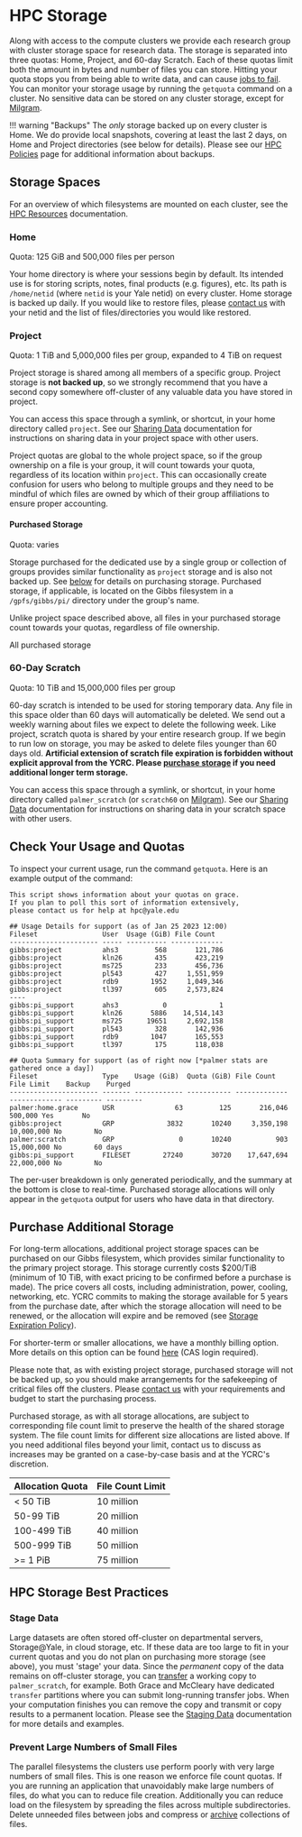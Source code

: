 # HPC Storage

Along with access to the compute clusters we provide each research group with cluster storage space for research data. The storage is separated into three quotas: Home, Project, and 60-day Scratch. Each of these quotas limit both the amount in bytes and number of files you can store. Hitting your quota stops you from being able to write data, and can cause [jobs to fail](/clusters-at-yale/job-scheduling/common-job-failures/#disk-quotas). You can monitor your storage usage by running the `getquota` command on a cluster. No sensitive data can be stored on any cluster storage, except for [Milgram](/clusters/milgram/).

!!! warning "Backups"
    The _only_ storage backed up on every cluster is Home. We do provide local snapshots, covering at least the last 2 days, on Home and Project directories (see below for details). Please see our [HPC Policies](https://research.computing.yale.edu/services/high-performance-computing/hpc-policies#Backups) page for additional information about backups.

## Storage Spaces

For an overview of which filesystems are mounted on each cluster, see the [HPC Resources](/clusters/#storage) documentation.

### Home

Quota: 125 GiB and 500,000 files per person

Your home directory is where your sessions begin by default. Its intended use is for storing scripts, notes, final products (e.g. figures), etc.  Its path is `/home/netid` (where `netid` is your Yale netid) on every cluster. Home storage is backed up daily. If you would like to restore files, please [contact us](/#get-help) with your netid and the list of files/directories you would like restored.

### Project

Quota: 1 TiB and 5,000,000 files per group, expanded to 4 TiB on request

Project storage is shared among all members of a specific group. Project storage is **not backed up**, so we strongly recommend that you have a second copy somewhere off-cluster of any valuable data you have stored in project. 

You can access this space through a symlink, or shortcut, in your home directory called `project`. See our [Sharing Data](/data/permissions) documentation for instructions on sharing data in your project space with other users.

Project quotas are global to the whole project space, so if the group ownership on a file is your group, it will count towards your quota, regardless of its location within `project`. This can occasionally create confusion for users who belong to multiple groups and they need to be mindful of which files are owned by which of their group affiliations to ensure proper accounting.

#### Purchased Storage

Quota: varies

Storage purchased for the dedicated use by a single group or collection of groups provides similar functionality as `project` storage and is also not backed up.
See [below](/data/#purchase-additional-storage) for details on purchasing storage. 
Purchased storage, if applicable, is located on the Gibbs filesystem in a `/gpfs/gibbs/pi/` directory under the group's name. 

Unlike project space described above, all files in your purchased storage count towards your quotas, regardless of file ownership.

All purchased storage 

### 60-Day Scratch

Quota: 10 TiB and 15,000,000 files per group

60-day scratch is intended to be used for storing temporary data. Any file in this space older than 60 days will automatically be deleted. We send out a weekly warning about files we expect to delete the following week. Like project, scratch quota is shared by your entire research group. If we begin to run low on storage, you may be asked to delete files younger than 60 days old. **Artificial extension of scratch file expiration is forbidden without explicit approval from the YCRC. Please [purchase storage](/data/#purchase-additional-storage) if you need additional longer term storage.**

You can access this space through a symlink, or shortcut, in your home directory called `palmer_scratch` (or `scratch60` on [Milgram](/clusters/milgram)). See our [Sharing Data](/data/permissions) documentation for instructions on sharing data in your scratch space with other users.

## Check Your Usage and Quotas

To inspect your current usage, run the command `getquota`. Here is an example output of the command:

``` text
This script shows information about your quotas on grace.
If you plan to poll this sort of information extensively,
please contact us for help at hpc@yale.edu

## Usage Details for support (as of Jan 25 2023 12:00)
Fileset                User  Usage (GiB) File Count   
---------------------- ----- ---------- -------------
gibbs:project          ahs3         568       121,786
gibbs:project          kln26        435       423,219
gibbs:project          ms725        233       456,736
gibbs:project          pl543        427     1,551,959
gibbs:project          rdb9        1952     1,049,346
gibbs:project          tl397        605     2,573,824
----
gibbs:pi_support       ahs3           0             1
gibbs:pi_support       kln26       5886    14,514,143
gibbs:pi_support       ms725      19651     2,692,158
gibbs:pi_support       pl543        328       142,936
gibbs:pi_support       rdb9        1047       165,553
gibbs:pi_support       tl397        175       118,038

## Quota Summary for support (as of right now [*palmer stats are gathered once a day])
Fileset                Type    Usage (GiB)  Quota (GiB) File Count    File Limit    Backup    Purged   
---------------------- ------- ------------ ----------- ------------- ------------- --------- ---------
palmer:home.grace      USR               63         125       216,046       500,000 Yes       No        
gibbs:project          GRP             3832       10240     3,350,198    10,000,000 No        No        
palmer:scratch         GRP                0       10240           903    15,000,000 No        60 days        
gibbs:pi_support       FILESET        27240       30720    17,647,694    22,000,000 No        No
```

The per-user breakdown is only generated periodically, and the summary at the bottom is close to real-time. Purchased storage allocations will only appear in the `getquota` output for users who have data in that directory.

## Purchase Additional Storage

For long-term allocations, additional project storage spaces can be purchased on our Gibbs filesystem, which provides similar functionality to the primary project storage. This storage currently costs $200/TiB (minimum of 10 TiB, with exact pricing to be confirmed before a purchase is made). The price covers all costs, including administration, power, cooling, networking, etc. YCRC commits to making the storage available for 5 years from the purchase date, after which the storage allocation will need to be renewed, or the allocation will expire and be removed (see [Storage Expiration Policy](https://research.computing.yale.edu/services/high-performance-computing/storage-expiration-policy)).

For shorter-term or smaller allocations, we have a monthly billing option. More details on this option can be found [here](https://research.computing.yale.edu/billing-hpc-services) (CAS login required).

Please note that, as with existing project storage, purchased storage will not be backed up, so you should make arrangements for the safekeeping of critical files off the clusters. Please [contact us](/#get-help) with your requirements and budget to start the purchasing process.

Purchased storage, as with all storage allocations, are subject to corresponding file count limit to preserve the health of the shared storage system. The file count limits for different size allocations are listed above. 
If you need additional files beyond your limit, contact us to discuss as increases may be granted on a case-by-case basis and at the YCRC's discretion.

| Allocation Quota | File Count Limit |
|------------------|------------------|
| < 50 TiB         | 10 million       |
| 50-99 TiB        | 20 million       |
| 100-499 TiB      | 40 million       |
| 500-999 TiB      | 50 million       |
| >= 1 PiB         | 75 million       |



## HPC Storage Best Practices

### Stage Data

Large datasets are often stored off-cluster on departmental servers, Storage@Yale, in cloud storage, etc.
If these data are too large to fit in your current quotas and you do not plan on purchasing more storage (see above), you must 'stage' your data.
Since the _permanent_ copy of the data remains on off-cluster storage, you can [transfer](/data/transfer/) a working copy to `palmer_scratch`, for example.
Both Grace and McCleary have dedicated `transfer` partitions where you can submit long-running transfer jobs.
When your computation finishes you can remove the copy and transmit or copy results to a permanent location.
Please see the [Staging Data](/data/staging/) documentation for more details and examples.

### Prevent Large Numbers of Small Files

The parallel filesystems the clusters use perform poorly with very large numbers of small files.
This is one reason we enforce file count quotas.
If you are running an application that unavoidably make large numbers of files, do what you can to reduce file creation.
Additionally you can reduce load on the filesystem by spreading the files across multiple subdirectories.
Delete unneeded files between jobs and compress or [archive](/data/archive/) collections of files.

